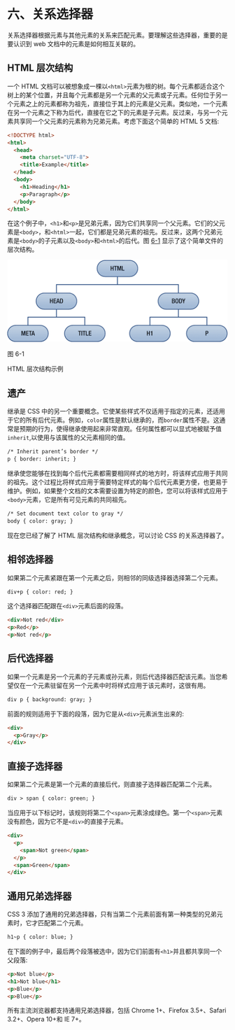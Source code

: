 # 六、关系选择器

关系选择器根据元素与其他元素的关系来匹配元素。要理解这些选择器，重要的是要认识到 web 文档中的元素是如何相互关联的。

## HTML 层次结构

一个 HTML 文档可以被想象成一棵以`<html>`元素为根的树。每个元素都适合这个树上的某个位置，并且每个元素都是另一个元素的父元素或子元素。任何位于另一个元素之上的元素都称为祖先，直接位于其上的元素是父元素。类似地，一个元素在另一个元素之下称为后代，直接在它之下的元素是子元素。反过来，与另一个元素共享同一个父元素的元素称为兄弟元素。考虑下面这个简单的 HTML 5 文档:

```html
<!DOCTYPE html>
<html>
  <head>
    <meta charset="UTF-8">
    <title>Example</title>
  </head>
  <body>
    <h1>Heading</h1>
    <p>Paragraph</p>
  </body>
</html>

```

在这个例子中，`<h1>`和`<p>`是兄弟元素，因为它们共享同一个父元素。它们的父元素是`<body>`，和`<html>`一起，它们都是兄弟元素的祖先。反过来，这两个兄弟元素是`<body>`的子元素以及`<body>`和`<html>`的后代。图 [6-1](#Fig1) 显示了这个简单文件的层次结构。

![img/320834_2_En_6_Fig1_HTML.png](img/320834_2_En_6_Fig1_HTML.png)

图 6-1

HTML 层次结构示例

## 遗产

继承是 CSS 中的另一个重要概念。它使某些样式不仅适用于指定的元素，还适用于它的所有后代元素。例如，`color`属性是默认继承的，而`border`属性不是。这通常是预期的行为，使得继承使用起来非常直观。任何属性都可以显式地被赋予值`inherit`,以使用与该属性的父元素相同的值。

```html
/* Inherit parent’s border */
p { border: inherit; }

```

继承使您能够在找到每个后代元素都需要相同样式的地方时，将该样式应用于共同的祖先。这个过程比将样式应用于需要特定样式的每个后代元素更方便，也更易于维护。例如，如果整个文档的文本需要设置为特定的颜色，您可以将该样式应用于`<body>`元素，它是所有可见元素的共同祖先。

```html
/* Set document text color to gray */
body { color: gray; }

```

现在您已经了解了 HTML 层次结构和继承概念，可以讨论 CSS 的关系选择器了。

## 相邻选择器

如果第二个元素紧跟在第一个元素之后，则相邻的同级选择器选择第二个元素。

```html
div+p { color: red; }

```

这个选择器匹配跟在`<div>`元素后面的段落。

```html
<div>Not red</div>
<p>Red</p>
<p>Not red</p>

```

## 后代选择器

如果一个元素是另一个元素的子元素或孙元素，则后代选择器匹配该元素。当您希望仅在一个元素驻留在另一个元素中时将样式应用于该元素时，这很有用。

```html
div p { background: gray; }

```

前面的规则适用于下面的段落，因为它是从`<div>`元素派生出来的:

```html
<div>
  <p>Gray</p>
</div>

```

## 直接子选择器

如果第二个元素是第一个元素的直接后代，则直接子选择器匹配第二个元素。

```html
div > span { color: green; }

```

当应用于以下标记时，该规则将第二个`<span>`元素涂成绿色。第一个`<span>`元素没有颜色，因为它不是`<div>`的直接子元素。

```html
<div>
  <p>
    <span>Not green</span>
  </p>
  <span>Green</span>
</div>

```

## 通用兄弟选择器

CSS 3 添加了通用的兄弟选择器，只有当第二个元素前面有第一种类型的兄弟元素时，它才匹配第二个元素。

```html
h1~p { color: blue; }

```

在下面的例子中，最后两个段落被选中，因为它们前面有`<h1>`并且都共享同一个父段落:

```html
<p>Not blue</p>
<h1>Not blue</h1>
<p>Blue</p>
<p>Blue</p>

```

所有主流浏览器都支持通用兄弟选择器，包括 Chrome 1+、Firefox 3.5+、Safari 3.2+、Opera 10+和 IE 7+。